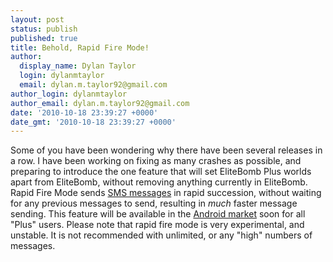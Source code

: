 ```yaml
---
layout: post
status: publish
published: true
title: Behold, Rapid Fire Mode!
author:
  display_name: Dylan Taylor
  login: dylanmtaylor
  email: dylan.m.taylor92@gmail.com
author_login: dylanmtaylor
author_email: dylan.m.taylor92@gmail.com
date: '2010-10-18 23:39:27 +0000'
date_gmt: '2010-10-18 23:39:27 +0000'
---
```

<p>Some of you have been wondering why there have been several releases in a row. I have been working on fixing as many crashes as possible, and preparing to introduce the one feature that will set EliteBomb Plus worlds apart from EliteBomb, without removing anything currently in EliteBomb. Rapid Fire Mode sends <a class="zem_slink" title="SMS" rel="wikipedia" href="http://en.wikipedia.org/wiki/SMS">SMS messages</a> in rapid succession, without waiting for any previous messages to send, resulting in <em>much </em>faster message sending. This feature will be available in the <a class="zem_slink" title="Android Market" rel="homepage" href="http://www.android.com/market/">Android market</a> soon for all "Plus" users. Please note that rapid fire mode is very experimental, and unstable. It is not recommended with unlimited, or any "high" numbers of messages.</p>
